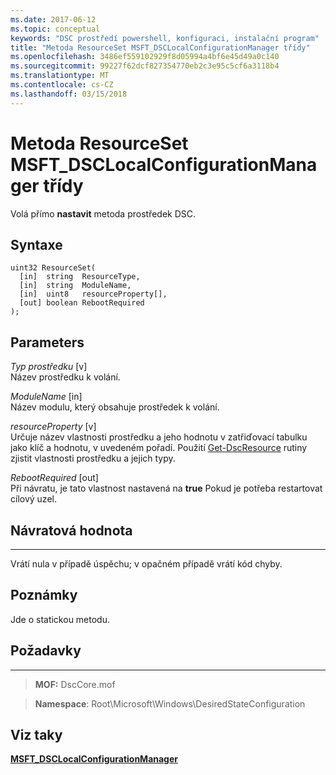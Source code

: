 ```yaml
---
ms.date: 2017-06-12
ms.topic: conceptual
keywords: "DSC prostředí powershell, konfiguraci, instalační program"
title: "Metoda ResourceSet MSFT_DSCLocalConfigurationManager třídy"
ms.openlocfilehash: 3486ef559102929f8d05994a4bf6e45d49a0c140
ms.sourcegitcommit: 99227f62dcf827354770eb2c3e95c5cf6a3118b4
ms.translationtype: MT
ms.contentlocale: cs-CZ
ms.lasthandoff: 03/15/2018
---
```

# <a name="resourceset-method-of-the-msftdsclocalconfigurationmanager-class"></a>Metoda ResourceSet MSFT_DSCLocalConfigurationManager třídy

Volá přímo **nastavit** metoda prostředek DSC.

<a name="syntax"></a>Syntaxe
------

```mof
uint32 ResourceSet(
  [in]  string  ResourceType,
  [in]  string  ModuleName,
  [in]  uint8   resourceProperty[],
  [out] boolean RebootRequired
);
```

<a name="parameters"></a>Parameters
----------

*Typ prostředku* \[v\]  
Název prostředku k volání.

*ModuleName* \[in\]  
Název modulu, který obsahuje prostředek k volání.

*resourceProperty* \[v\]  
Určuje název vlastnosti prostředku a jeho hodnotu v zatřiďovací tabulku jako klíč a hodnotu, v uvedeném pořadí. Použití [Get-DscResource](https://technet.microsoft.com/library/dn521625.aspx) rutiny zjistit vlastnosti prostředku a jejich typy.

*RebootRequired* \[out\]  
Při návratu, je tato vlastnost nastavená na **true** Pokud je potřeba restartovat cílový uzel.

## <a name="return-value"></a>Návratová hodnota
------------

Vrátí nula v případě úspěchu; v opačném případě vrátí kód chyby.

## <a name="remarks"></a>Poznámky

Jde o statickou metodu.

## <a name="requirements"></a>Požadavky
------------
>**MOF:** DscCore.mof

>**Namespace**: Root\Microsoft\Windows\DesiredStateConfiguration


## <a name="see-also"></a>Viz taky


[**MSFT_DSCLocalConfigurationManager**](msft-dsclocalconfigurationmanager.md)

 

 



